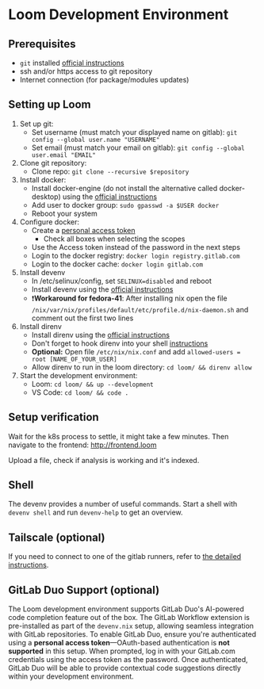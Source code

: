 # Loom Development Environment

## Prerequisites

- `git` installed [official instructions](https://git-scm.com/book/en/v2/Getting-Started-Installing-Git)
- ssh and/or https access to git repository
- Internet connection (for package/modules updates)

## Setting up Loom

1. Set up git:
   - Set username (must match your displayed name on gitlab):
   `git config --global user.name "USERNAME"`
   - Set email (must match your email on gitlab):
   `git config --global user.email "EMAIL"`
2. Clone git repository:
   - Clone repo: `git clone --recursive $repository`
3. Install docker:
   - Install docker-engine (do not install the alternative called docker-desktop) using the [official instructions](https://docs.docker.com/engine/install/)
   - Add user to docker group: `sudo gpasswd -a $USER docker`
   - Reboot your system
4. Configure docker:
   - Create a [personal access token](https://docs.gitlab.com/ee/user/profile/personal_access_tokens.html#create-a-personal-access-token)
      - Check all boxes when selecting the scopes
   - Use the Access token instead of the password in the next steps
   - Login to the docker registry: `docker login registry.gitlab.com`
   - Login to the docker cache: `docker login gitlab.com`
5. Install devenv
   - In /etc/selinux/config, set `SELINUX=disabled` and reboot
   - Install devenv using the [official instructions](https://devenv.sh/getting-started/)
   - ❗**Workaround for fedora-41**:
   After installing nix open the file `/nix/var/nix/profiles/default/etc/profile.d/nix-daemon.sh`
   and comment out the first two lines
6. Install direnv
   - Install direnv using the [official instructions](https://direnv.net/docs/installation.html)
   - Don't forget to hook direnv into your shell [instructions](https://direnv.net/docs/hook.html)
   - **Optional:** Open file `/etc/nix/nix.conf` and add `allowed-users = root [NAME_OF_YOUR_USER]`
   - Allow direnv to run in the loom directory: `cd loom/ && direnv allow`
7. Start the development environment:
   - Loom: `cd loom/ && up --development`
   - VS Code: `cd loom/ && code .`

## Setup verification

Wait for the k8s process to settle, it might take a few minutes.
Then navigate to the frontend: <http://frontend.loom>

Upload a file, check if analysis is working and it's indexed.

## Shell

The devenv provides a number of useful commands.
Start a shell with `devenv shell` and run `devenv-help` to get an overview.

## Tailscale (optional)

If you need to connect to one of the gitlab runners, refer to [the detailed instructions](./tailscale.md).

## GitLab Duo Support (optional)

The Loom development environment supports GitLab Duo's AI-powered code completion feature
out of the box. The GitLab Workflow extension is pre-installed as part of the `devenv.nix`
setup, allowing seamless integration with GitLab repositories. To enable GitLab Duo, ensure
you're authenticated using a **personal access token**—OAuth-based authentication is
**not supported** in this setup. When prompted, log in with your GitLab.com credentials
using the access token as the password. Once authenticated, GitLab Duo will be able to
provide contextual code suggestions directly within your development environment.
